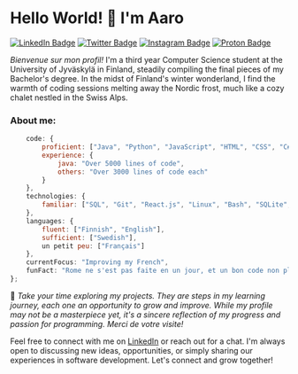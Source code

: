 # Hello World! 👋 I'm Aaro

[![LinkedIn Badge](https://img.shields.io/badge/-LinkedIn-blue?style=flat-square&logo=LinkedIn&logoColor=white&link=https://www.linkedin.com/in/yourusername/)](https://www.linkedin.com/in/AaroKoinsaari/)
[![Twitter Badge](https://img.shields.io/badge/-Twitter-blue?style=flat-square&logo=Twitter&logoColor=white&link=https://twitter.com/aarokoinsaari)](https://twitter.com/aarokoinsaari)
[![Instagram Badge](https://img.shields.io/badge/-Instagram-purple?style=flat-square&logo=Instagram&logoColor=white&link=https://instagram.com/aarokoinsaari)](https://instagram.com/aarokoinsaari)
[![Proton Badge](https://img.shields.io/badge/ProtonMail-8B89CC?style=flat-square&logo=protonmail&logoColor=white&link=mailto:aaro.koinsaari@proton.me)](mailto:aaro.koinsaari@proton.me)

*Bienvenue sur mon profil!* I'm a third year Computer Science student at the University of Jyväskylä in Finland, steadily compiling the final pieces of my Bachelor's degree. In the midst of Finland's winter wonderland, I find the warmth of coding sessions melting away the Nordic frost, much like a cozy chalet nestled in the Swiss Alps.

### About me:

```javascript
    code: {
        proficient: ["Java", "Python", "JavaScript", "HTML", "CSS", "C#", "C++"],
        experience: {
            java: "Over 5000 lines of code",
            others: "Over 3000 lines of code each"
        }
    },
    technologies: {
        familiar: ["SQL", "Git", "React.js", "Linux", "Bash", "SQLite", "UML", "Virtual Machines", "Maven", "JUnit Testing"]
    },
    languages: {
        fluent: ["Finnish", "English"],
        sufficient: ["Swedish"],
        un petit peu: ["Français"]
    },
    currentFocus: "Improving my French",
    funFact: "Rome ne s'est pas faite en un jour, et un bon code non plus."
};


```

🌱 *Take your time exploring my projects. They are steps in my learning journey, each one an opportunity to grow and improve. While my profile may not be a masterpiece yet, it's a sincere reflection of my progress and passion for programming. Merci de votre visite!*

Feel free to connect with me on [LinkedIn](https://www.linkedin.com/in/AaroKoinsaari/) or reach out for a chat. I'm always open to discussing new ideas, opportunities, or simply sharing our experiences in software development. Let's connect and grow together!
